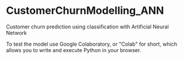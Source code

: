 # CustomerChurnModelling_ANN
Customer churn prediction using classification with Artificial Neural Network

To test the model use Google Colaboratory, or "Colab" for short, which allows you to write and execute Python in your browser.


